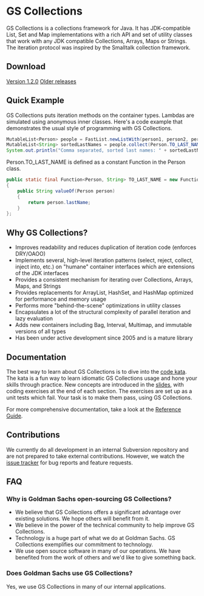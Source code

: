 # GS Collections

GS Collections is a collections framework for Java. It has JDK-compatible List, Set and Map implementations with a rich API and set of utility classes that work with any JDK compatible Collections, Arrays, Maps or Strings. The iteration protocol was inspired by the Smalltalk collection framework.

## Download
[Version 1.2.0](https://github.com/downloads/goldmansachs/gs-collections/gs-collections-1.2.0.zip)
[Older releases](https://github.com/goldmansachs/gs-collections/downloads)

## Quick Example
GS Collections puts iteration methods on the container types. Lambdas are simulated using anonymous inner classes. Here's a code example that demonstrates the usual style of programming with GS Collections.

```java
MutableList<Person> people = FastList.newListWith(person1, person2, person3);
MutableList<String> sortedLastNames = people.collect(Person.TO_LAST_NAME).sortThis();
System.out.println("Comma separated, sorted last names: " + sortedLastNames.makeString());
```

Person.TO_LAST_NAME is defined as a constant Function in the Person class.

```java
public static final Function<Person, String> TO_LAST_NAME = new Function<Person, String>()
{
    public String valueOf(Person person)
    {
        return person.lastName;
    }
};
```

## Why GS Collections?
* Improves readability and reduces duplication of iteration code (enforces DRY/OAOO)
* Implements several, high-level iteration patterns (select, reject, collect, inject into, etc.) on "humane" container interfaces which are extensions of the JDK interfaces
* Provides a consistent mechanism for iterating over Collections, Arrays, Maps, and Strings
* Provides replacements for ArrayList, HashSet, and HashMap optimized for performance and memory usage
* Performs more "behind-the-scene" optimizations in utility classes
* Encapsulates a lot of the structural complexity of parallel iteration and lazy evaluation
* Adds new containers including Bag, Interval, Multimap, and immutable versions of all types
* Has been under active development since 2005 and is a mature library

## Documentation
The best way to learn about GS Collections is to dive into the [code kata](https://github.com/goldmansachs/gs-collections-kata). The kata is a fun way to learn idiomatic GS Collections usage and hone your skills through practice. New concepts are introduced in the [slides](https://github.com/downloads/goldmansachs/gs-collections-kata/GS%20Collections%20Training%20Session%20and%20Kata%201.0.0.pdf), with coding exercises at the end of each section. The exercises are set up as a unit tests which fail. Your task is to make them pass, using GS Collections.

For more comprehensive documentation, take a look at the [Reference Guide](https://github.com/downloads/goldmansachs/gs-collections/GS%20Collections%20Reference%20Guide%201.0.0.pdf).

## Contributions
We currently do all development in an internal Subversion repository and are not prepared to take external contributions. However, we watch the [issue tracker](https://github.com/goldmansachs/gs-collections/issues) for bug reports and feature requests.

## FAQ
### Why is Goldman Sachs open-sourcing GS Collections?

* We believe that GS Collections offers a significant advantage over existing solutions. We hope others will benefit from it.
* We believe in the power of the technical community to help improve GS Collections.
* Technology is a huge part of what we do at Goldman Sachs. GS Collections exemplifies our commitment to technology.
* We use open source software in many of our operations. We have benefited from the work of others and we'd like to give something back.

### Does Goldman Sachs use GS Collections?
Yes, we use GS Collections in many of our internal applications.
